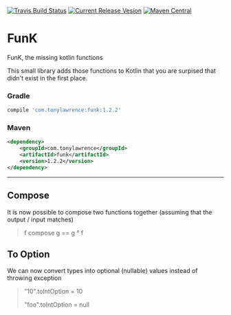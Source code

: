 [![Travis Build Status](https://api.travis-ci.org/tonyklawrence/funk.svg)](https://travis-ci.org/tonyklawrence/funk)
[![Current Release Vesion](https://img.shields.io/badge/funk-v1.2.2-blue.svg)](https://github.com/tonyklawrence/funk/releases/tag/v1.2.2)
[![Maven Central](https://img.shields.io/maven-central/v/com.tonylawrence/funk.svg)](https://search.maven.org/#search%7Cga%7C1%7Cg%3A%22com.tonylawrence%22%20AND%20a%3A%22funk%22)

# FunK
FunK, the missing kotlin functions

This small library adds those functions to Kotlin that you are surpised that didn't exist in the first place.

### Gradle
```groovy
compile 'com.tonylawrence:funk:1.2.2'
```

### Maven
```xml
<dependency>
    <groupId>com.tonylawrence</groupId>
    <artifactId>funk</artifactId>
    <version>1.2.2</version>
</dependency>
```

---
## Compose

It is now possible to compose two functions together (assuming that the output / input matches)

> f compose g == g ° f

## To Option

We can now convert types into optional (nullable) values instead of throwing exception

> "10".toIntOption = 10
>
> "foo".toIntOption = null
